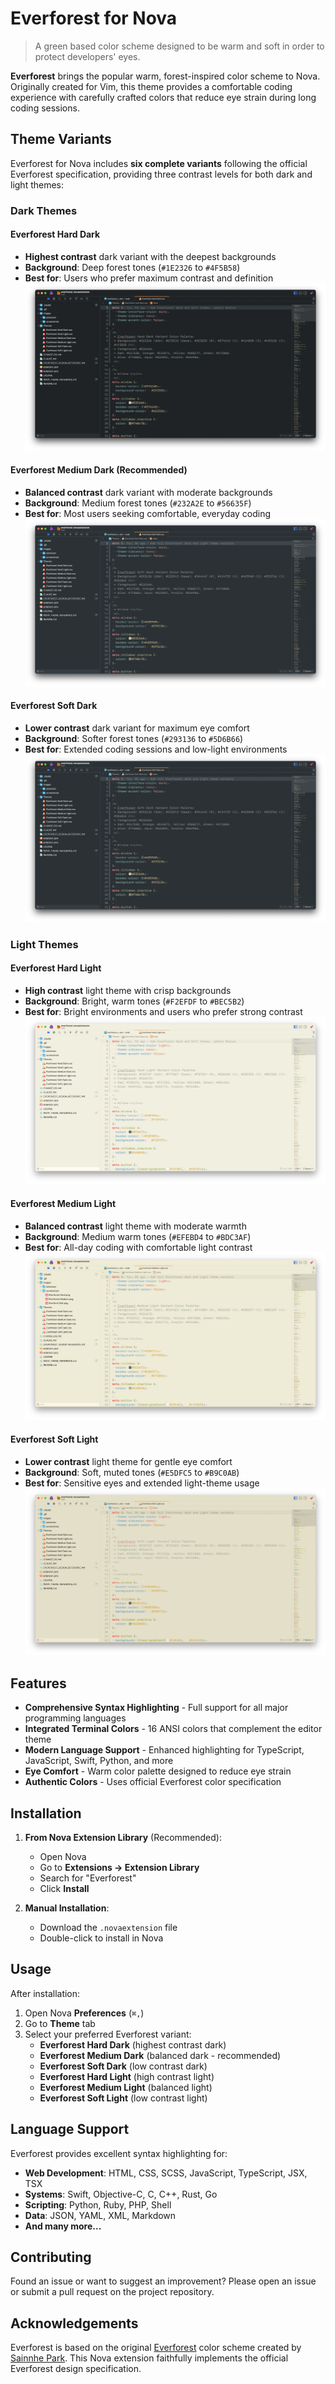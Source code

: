 # Everforest for Nova

> A green based color scheme designed to be warm and soft in order to protect developers' eyes.

**Everforest** brings the popular warm, forest-inspired color scheme to Nova. Originally created for Vim, this theme provides a comfortable coding experience with carefully crafted colors that reduce eye strain during long coding sessions.

## Theme Variants

Everforest for Nova includes **six complete variants** following the official Everforest specification, providing three contrast levels for both dark and light themes:

### Dark Themes

#### **Everforest Hard Dark**
- **Highest contrast** dark variant with the deepest backgrounds
- **Background**: Deep forest tones (`#1E2326` to `#4F5B58`)
- **Best for**: Users who prefer maximum contrast and definition
![Everforest Hard Dark](https://raw.githubusercontent.com/ericsorenson/everforest.novaextension/main/Images/screenshots/Everforest%20Hard%20Dark.png)

#### **Everforest Medium Dark** (Recommended)
- **Balanced contrast** dark variant with moderate backgrounds
- **Background**: Medium forest tones (`#232A2E` to `#56635F`)
- **Best for**: Most users seeking comfortable, everyday coding
![Everforest Medium Dark](https://github.com/ericsorenson/everforest.novaextension/raw/main/Images/screenshots/Everforest%20Soft%20Dark.png)

#### **Everforest Soft Dark**
- **Lower contrast** dark variant for maximum eye comfort
- **Background**: Softer forest tones (`#293136` to `#5D6B66`)
- **Best for**: Extended coding sessions and low-light environments
![Everforest Soft Dark](https://github.com/ericsorenson/everforest.novaextension/raw/main/Images/screenshots/Everforest%20Soft%20Dark.png)

### Light Themes

#### **Everforest Hard Light**
- **High contrast** light theme with crisp backgrounds
- **Background**: Bright, warm tones (`#F2EFDF` to `#BEC5B2`)
- **Best for**: Bright environments and users who prefer strong contrast
![Everforest Hard Light](https://github.com/ericsorenson/everforest.novaextension/raw/main/Images/screenshots/Everforest%20Hard%20Light.png)

#### **Everforest Medium Light**
- **Balanced contrast** light theme with moderate warmth
- **Background**: Medium warm tones (`#EFEBD4` to `#BDC3AF`)
- **Best for**: All-day coding with comfortable light contrast
![Everforest Medium Light](https://github.com/ericsorenson/everforest.novaextension/raw/main/Images/screenshots/Everforest%20Medium%20Light.png)

#### **Everforest Soft Light**
- **Lower contrast** light theme for gentle eye comfort
- **Background**: Soft, muted tones (`#E5DFC5` to `#B9C0AB`)
- **Best for**: Sensitive eyes and extended light-theme usage
![Everforest Soft Light](https://github.com/ericsorenson/everforest.novaextension/raw/main/Images/screenshots/Everforest%20Soft%20Light.png)

## Features

- **Comprehensive Syntax Highlighting** - Full support for all major programming languages
- **Integrated Terminal Colors** - 16 ANSI colors that complement the editor theme
- **Modern Language Support** - Enhanced highlighting for TypeScript, JavaScript, Swift, Python, and more
- **Eye Comfort** - Warm color palette designed to reduce eye strain
- **Authentic Colors** - Uses official Everforest color specification

## Installation

1. **From Nova Extension Library** (Recommended):
   - Open Nova
   - Go to **Extensions → Extension Library**
   - Search for "Everforest"
   - Click **Install**

2. **Manual Installation**:
   - Download the `.novaextension` file
   - Double-click to install in Nova

## Usage

After installation:

1. Open Nova **Preferences** (`⌘,`)
2. Go to **Theme** tab
3. Select your preferred Everforest variant:
   - **Everforest Hard Dark** (highest contrast dark)
   - **Everforest Medium Dark** (balanced dark - recommended)
   - **Everforest Soft Dark** (low contrast dark)
   - **Everforest Hard Light** (high contrast light)
   - **Everforest Medium Light** (balanced light)
   - **Everforest Soft Light** (low contrast light)

## Language Support

Everforest provides excellent syntax highlighting for:

- **Web Development**: HTML, CSS, SCSS, JavaScript, TypeScript, JSX, TSX
- **Systems**: Swift, Objective-C, C, C++, Rust, Go
- **Scripting**: Python, Ruby, PHP, Shell
- **Data**: JSON, YAML, XML, Markdown
- **And many more...**

## Contributing

Found an issue or want to suggest an improvement? Please open an issue or submit a pull request on the project repository.

## Acknowledgements

Everforest is based on the original [Everforest](https://github.com/sainnhe/everforest) color scheme created by [Sainnhe Park](https://github.com/sainnhe). This Nova extension faithfully implements the official Everforest design specification.
